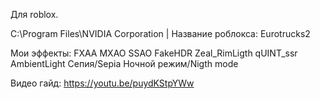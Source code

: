 Для roblox.

C:\Program Files\NVIDIA Corporation | Название роблокса: Eurotrucks2

Мои эффекты:
FXAA
MXAO
SSAO
FakeHDR
Zeal_RimLigth
qUINT_ssr
AmbientLight
Сепия/Sepia
Ночной режим/Nigth mode



Видео гайд: https://youtu.be/puydKStpYWw
